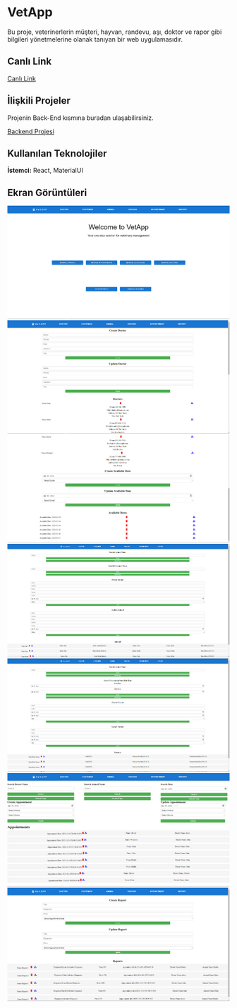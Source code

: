
# VetApp

Bu proje, veterinerlerin müşteri, hayvan, randevu, aşı, doktor ve rapor gibi bilgileri yönetmelerine olanak tanıyan bir web uygulamasıdır.



## Canlı Link

[Canlı Link](https://vetappabs.netlify.app)

## İlişkili Projeler

Projenin Back-End kısmına buradan ulaşabilirsiniz.

[Backend Projesi](https://github.com/AliBatuhanSahin/VetApp)

  
## Kullanılan Teknolojiler

**İstemci:** React, MaterialUI

  
## Ekran Görüntüleri

![Resim](/public/HomePage.png)
![Resim](/public/Doctor.png)
![Resim](/public/AvailableDate.png)
![Resim](/public/Animal.png)
![Resim](/public/Vaccine.png)
![Resim](/public/Appointment.png)
![Resim](/public/Report.png)

  
